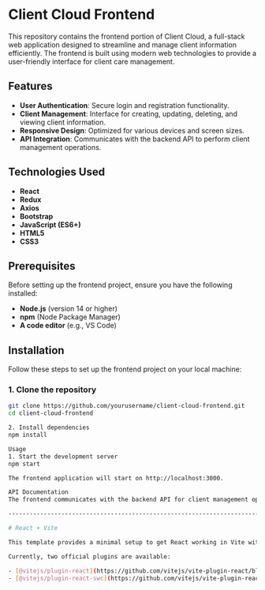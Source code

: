 # Client Cloud Frontend

This repository contains the frontend portion of Client Cloud, a full-stack web application designed to streamline and manage client information efficiently. The frontend is built using modern web technologies to provide a user-friendly interface for client care management.

## Features

- **User Authentication**: Secure login and registration functionality.
- **Client Management**: Interface for creating, updating, deleting, and viewing client information.
- **Responsive Design**: Optimized for various devices and screen sizes.
- **API Integration**: Communicates with the backend API to perform client management operations.

## Technologies Used

- **React**
- **Redux**
- **Axios**
- **Bootstrap**
- **JavaScript (ES6+)**
- **HTML5**
- **CSS3**

## Prerequisites

Before setting up the frontend project, ensure you have the following installed:

- **Node.js** (version 14 or higher)
- **npm** (Node Package Manager)
- **A code editor** (e.g., VS Code)

## Installation

Follow these steps to set up the frontend project on your local machine:

### 1. Clone the repository

```bash
git clone https://github.com/yourusername/client-cloud-frontend.git
cd client-cloud-frontend

2. Install dependencies
npm install

Usage
1. Start the development server
npm start

The frontend application will start on http://localhost:3000.

API Documentation
The frontend communicates with the backend API for client management operations. Ensure the backend server is running on http://localhost:8080 before starting the frontend application.

-------------------------------------------------------------------------------------------------------------------------------------------------------------------------

# React + Vite

This template provides a minimal setup to get React working in Vite with HMR and some ESLint rules.

Currently, two official plugins are available:

- [@vitejs/plugin-react](https://github.com/vitejs/vite-plugin-react/blob/main/packages/plugin-react/README.md) uses [Babel](https://babeljs.io/) for Fast Refresh
- [@vitejs/plugin-react-swc](https://github.com/vitejs/vite-plugin-react-swc) uses [SWC](https://swc.rs/) for Fast Refresh
